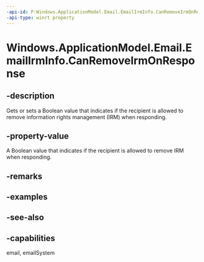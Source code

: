 ```yaml
---
-api-id: P:Windows.ApplicationModel.Email.EmailIrmInfo.CanRemoveIrmOnResponse
-api-type: winrt property
---
```


<!-- Property syntax
public bool CanRemoveIrmOnResponse { get;  set; }
-->

# Windows.ApplicationModel.Email.EmailIrmInfo.CanRemoveIrmOnResponse

## -description
Gets or sets a Boolean value that indicates if the recipient is allowed to remove information rights management (IRM) when responding.

## -property-value
A Boolean value that indicates if the recipient is allowed to remove IRM when responding.

## -remarks

## -examples

## -see-also

## -capabilities
email, emailSystem

